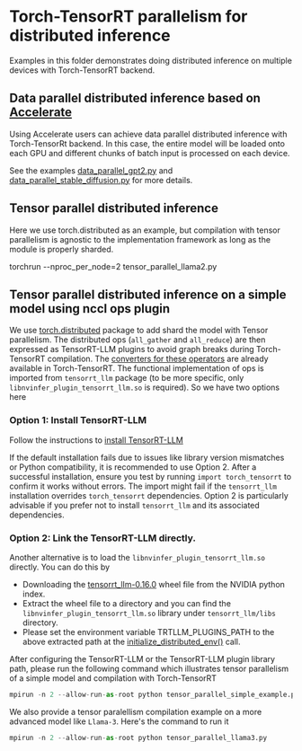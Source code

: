 # Torch-TensorRT parallelism for distributed inference

Examples in this folder demonstrates doing distributed inference on multiple devices with Torch-TensorRT backend.

## Data parallel distributed inference based on [Accelerate](https://huggingface.co/docs/accelerate/usage_guides/distributed_inference)

Using Accelerate users can achieve data parallel distributed inference with Torch-TensorRt backend. In this case, the entire model
will be loaded onto each GPU and different chunks of batch input is processed on each device.

See the examples [data_parallel_gpt2.py](https://github.com/pytorch/TensorRT/blob/main/examples/distributed_inference/data_parallel_gpt2.py) and [data_parallel_stable_diffusion.py](https://github.com/pytorch/TensorRT/blob/main/examples/distributed_inference/data_parallel_stable_diffusion.py) for more details.

## Tensor parallel distributed inference

Here we use torch.distributed as an example, but compilation with tensor parallelism is agnostic to the implementation framework as long as the module is properly sharded.

torchrun --nproc_per_node=2 tensor_parallel_llama2.py

## Tensor parallel distributed inference on a simple model using nccl ops plugin

 
We use [torch.distributed](https://pytorch.org/docs/stable/distributed.html) package to add shard the model with Tensor parallelism. The distributed ops (`all_gather` and `all_reduce`) are then expressed as TensorRT-LLM plugins to avoid graph breaks during Torch-TensorRT compilation. The [converters for these operators](https://github.com/pytorch/TensorRT/blob/main/py/torch_tensorrt/dynamo/conversion/custom_ops_converters.py#L25-L55) are already available in Torch-TensorRT. The functional implementation of ops is imported from `tensorrt_llm` package (to be more specific, only `libnvinfer_plugin_tensorrt_llm.so` is required). So we have two options here 

### Option 1: Install TensorRT-LLM

Follow the instructions to [install TensorRT-LLM](https://nvidia.github.io/TensorRT-LLM/installation/linux.html)

If the default installation fails due to issues like library version mismatches or Python compatibility, it is recommended to use Option 2. After a successful installation, ensure you test by running `import torch_tensorrt` to confirm it works without errors. The import might fail if the `tensorrt_llm` installation overrides `torch_tensorrt` dependencies. Option 2 is particularly advisable if you prefer not to install `tensorrt_llm` and its associated dependencies.

### Option 2: Link the TensorRT-LLM directly.

 Another alternative is to load the `libnvinfer_plugin_tensorrt_llm.so` directly. You can do this by 
  * Downloading the [tensorrt_llm-0.16.0](https://pypi.nvidia.com/tensorrt-llm/tensorrt_llm-0.16.0-cp310-cp310-linux_x86_64.whl#sha256=f86c6b89647802f49b26b4f6e40824701da14c0f053dbda3e1e7a8709d6939c7) wheel file from the NVIDIA python index. 
  * Extract the wheel file to a directory and you can find the `libnvinfer_plugin_tensorrt_llm.so` library under `tensorrt_llm/libs` directory.
  * Please set the environment variable TRTLLM_PLUGINS_PATH to the above extracted path at the [initialize_distributed_env()](https://github.com/pytorch/TensorRT/blob/54e36dbafe567c75f36b3edb22d6f49d4278c12a/examples/distributed_inference/tensor_parallel_initialize_dist.py#L45) call.


After configuring the TensorRT-LLM or the TensorRT-LLM plugin library path, please run the following command which illustrates tensor parallelism of a simple model and compilation with Torch-TensorRT

```py
mpirun -n 2 --allow-run-as-root python tensor_parallel_simple_example.py
```

We also provide a tensor paralellism compilation example on a more advanced model like `Llama-3`. Here's the command to run it

```py
mpirun -n 2 --allow-run-as-root python tensor_parallel_llama3.py
```
